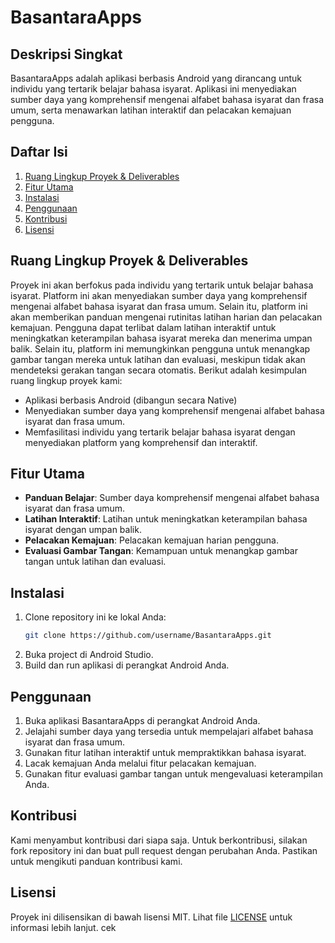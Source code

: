 # BasantaraApps

## Deskripsi Singkat
BasantaraApps adalah aplikasi berbasis Android yang dirancang untuk individu yang tertarik belajar bahasa isyarat. Aplikasi ini menyediakan sumber daya yang komprehensif mengenai alfabet bahasa isyarat dan frasa umum, serta menawarkan latihan interaktif dan pelacakan kemajuan pengguna.

## Daftar Isi
1. [Ruang Lingkup Proyek & Deliverables](#ruang-lingkup-proyek--deliverables)
2. [Fitur Utama](#fitur-utama)
3. [Instalasi](#instalasi)
4. [Penggunaan](#penggunaan)
5. [Kontribusi](#kontribusi)
6. [Lisensi](#lisensi)

## Ruang Lingkup Proyek & Deliverables
Proyek ini akan berfokus pada individu yang tertarik untuk belajar bahasa isyarat. Platform ini akan menyediakan sumber daya yang komprehensif mengenai alfabet bahasa isyarat dan frasa umum. Selain itu, platform ini akan memberikan panduan mengenai rutinitas latihan harian dan pelacakan kemajuan. Pengguna dapat terlibat dalam latihan interaktif untuk meningkatkan keterampilan bahasa isyarat mereka dan menerima umpan balik. Selain itu, platform ini memungkinkan pengguna untuk menangkap gambar tangan mereka untuk latihan dan evaluasi, meskipun tidak akan mendeteksi gerakan tangan secara otomatis. Berikut adalah kesimpulan ruang lingkup proyek kami:

- Aplikasi berbasis Android (dibangun secara Native)
- Menyediakan sumber daya yang komprehensif mengenai alfabet bahasa isyarat dan frasa umum.
- Memfasilitasi individu yang tertarik belajar bahasa isyarat dengan menyediakan platform yang komprehensif dan interaktif.

## Fitur Utama
- **Panduan Belajar**: Sumber daya komprehensif mengenai alfabet bahasa isyarat dan frasa umum.
- **Latihan Interaktif**: Latihan untuk meningkatkan keterampilan bahasa isyarat dengan umpan balik.
- **Pelacakan Kemajuan**: Pelacakan kemajuan harian pengguna.
- **Evaluasi Gambar Tangan**: Kemampuan untuk menangkap gambar tangan untuk latihan dan evaluasi.

## Instalasi
1. Clone repository ini ke lokal Anda:
    ```sh
    git clone https://github.com/username/BasantaraApps.git
    ```
2. Buka project di Android Studio.
3. Build dan run aplikasi di perangkat Android Anda.

## Penggunaan
1. Buka aplikasi BasantaraApps di perangkat Android Anda.
2. Jelajahi sumber daya yang tersedia untuk mempelajari alfabet bahasa isyarat dan frasa umum.
3. Gunakan fitur latihan interaktif untuk mempraktikkan bahasa isyarat.
4. Lacak kemajuan Anda melalui fitur pelacakan kemajuan.
5. Gunakan fitur evaluasi gambar tangan untuk mengevaluasi keterampilan Anda.

## Kontribusi
Kami menyambut kontribusi dari siapa saja. Untuk berkontribusi, silakan fork repository ini dan buat pull request dengan perubahan Anda. Pastikan untuk mengikuti panduan kontribusi kami.

## Lisensi
Proyek ini dilisensikan di bawah lisensi MIT. Lihat file [LICENSE](LICENSE) untuk informasi lebih lanjut.
cek
